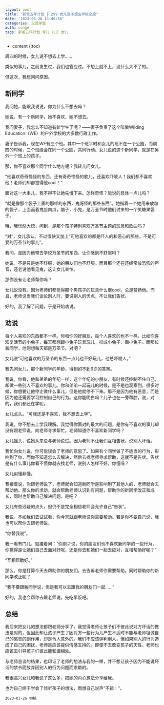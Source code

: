 ```yaml
---
layout: post
title: "新爸五年计划 | 299 女儿说不想去学校之后"
date: "2023-03-26 14:46:58"
categories: 父范学堂
auth: conge
tags: 新爸五年计划 育儿 儿子 女儿 
---
```

* content
{:toc}

周四的时候，女儿说不想去上学……

类似的事儿，之前发生过，我们也答应过。不想上就不上，没什么大不了的。

但这次，我想问问原因。





## 新同学

我问她，能跟我说说，你为什么不想去吗？

她说，有一个新同学，她不喜欢，她不想去。


我问妻子，我怎么不知道有新学生了呢？——妻子负责了这个叫做Wilding Education（WE）的户外学校的大多数行政工作。

妻子告诉我，现在WE有三个班。其中一个班平时和女儿的班不在一个公园，而周四的时候，三个班级会在同一个公园，共同行动。女儿说的这个新同学，就是在另外一个班上的孩子。

那，你不喜欢那个同学什么地方呢？我转儿问女儿。

“他喜欢奇奇怪怪的东西，还有奇奇怪怪的歌儿，还喜欢吓唬人！我们都不喜欢他！老师们却都觉得他cool！”

面对这一大串儿，我不得不让她先慢下来。怎样奇怪？能说的具体一点儿吗？

“就是像那个袋子上画的那样的东西，鬼呀怪的那些东西”。她指着一个她用来放糖的袋子，上面画着鬼脸南瓜，脑子，小鬼，是万圣节时他们讨来的一个笑糖果袋子。

哦，我恍然大悟，问到，是那个孩子特别喜欢万圣节主题的玩具和歌曲吗？

“对”，女儿承认。不过很快又加上“可他喜欢的都是吓人的和恶心的那些，不是可爱的万圣节的事儿”。

我问，是因为他带去学校万圣节的东西，让你感到不舒服吗？

她说，不是只是她不舒服，她的朋友们也不舒服。而且那个还在还经常放恐怖的声音，还老说他看见鬼，这让女儿害怕。

那你没有让老师帮你吗？

女儿说没有。因为老师们都觉得那个男孩子的玩具什么很cool，总是赞扬他。而且，老师说当我们谈论别人时，要说别人的优点，不让我们告状。

好的，我了解了问题，于是开始劝说。

## 劝说

每个人喜欢的东西都不一样。你和你的好朋友，每个人喜欢的也不一样。比如你喜欢复活节的小兔子，每天都想跟小兔子玩具玩儿，扮成小兔子，画小兔子。而那位新同学，他则想每天都是万圣节。对吧？

女儿说“可他喜欢的万圣节的东西一点儿也不好玩儿，他总吓唬人。”

我先问女儿，那个新同学的年龄，得到的不到6岁的答案。

我说，你看，他和弟弟的年纪一样，这个年纪的小朋友，有时候还控制不住自己，却做一些别人不喜欢的事儿。你和弟弟一起玩儿的时候，是不是也观察到，很多时候，你想要让他停止做什么事儿，但是他就停不下来。那不是因为他有恶意，而是因为他还需要学习控制自己的行为。这你能明白吗？儿子也在一旁帮腔，说，对的，我们都还在学呢。

女儿点头。“可我还是不喜欢，我不想去上学”。

我说，你不想去上学我理解。我觉得你面对的最大的问题，是你有不喜欢的事儿却没有跟老师说，向老师寻求帮忙。老师知道你不喜欢新同学吗？

女儿摇头，说她从来没与老师说过。因为老师不让我们互相告状，说别人坏话。

我忙向女儿说，你可能误会了老师的意思了。如果有个同学做了不适当的行为，影响到了你，而你不知道怎么去解决，然后去找老师寻求帮助，这就不是告状。告状是有什么事儿你看不惯你就去找老师，说别人怎样不好。你懂吗？

女儿似懂非懂。

我接着说，你跟老师说了，老师就会知道新同学是影响到了其他人的，老师就会去帮助他。那么你的求助，就会帮助老师认识到有问题，帮助你的新同学改正和成长，同时也帮助自己解决问题。是吧？

女儿有些迟疑的点头，但仍不是完全相信老师会允许自己“告状”。

我说，不如我们去试试看，你今天就跟老师说你需要帮助。若是你不要自己说，我也可以帮你去跟老师说。

“你替我说”。

我一看有门儿，就接着问：“你刚才说，你的朋友们也不喜欢新同学的一些行为，你觉得是让她们自己去面对好呢，还是你去和她们一起去应对，互相帮助好呢？”

“互相帮助好。”

那么，你是打算今天去帮助你的朋友们，去告诉老师你需要帮助，同时帮助你的新同学改正呢？

“我不要跟新同学说，但是我可以去跟我的朋友们一起……”

好的，我也会帮你去跟老师说。先吃早饭吧。

## 总结

我后来把女儿的想法都跟老师分享了。我觉得老师让孩子们不彼此说对方坏话的做法是对的，但因此却让孩子产生了因对方一些行为儿产生不适时不能与老师坦诚自己的感觉的副作用，却是令人意外的。我们不应该评判别人，但如果别人的行为造成了自己的困扰，老师是应该提供情感支持的。即便不去改变孩子的天性，老师也应该去引导孩子们彼此能和谐相处。

与老师恳谈的结果，也印证了老师的想法与我的一样，并不想让孩子因为不能说坏话的禁令而放弃因别人的行为问题而求助的。

我很高兴女儿和我说了这么多，把她的内心想法分享给我。

也为自己终于学会了倾听孩子的想法，而想自己说声“不错！”。

```
2023-03-26 初稿
```

